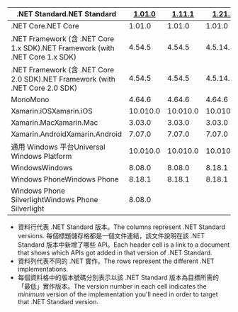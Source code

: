 | <span data-ttu-id="32c1e-101">.NET Standard</span><span class="sxs-lookup"><span data-stu-id="32c1e-101">.NET Standard</span></span>                             | <span data-ttu-id="32c1e-102">[1.0]</span><span class="sxs-lookup"><span data-stu-id="32c1e-102">[1.0]</span></span> | <span data-ttu-id="32c1e-103">[1.1]</span><span class="sxs-lookup"><span data-stu-id="32c1e-103">[1.1]</span></span>  | <span data-ttu-id="32c1e-104">[1.2]</span><span class="sxs-lookup"><span data-stu-id="32c1e-104">[1.2]</span></span> | <span data-ttu-id="32c1e-105">[1.3]</span><span class="sxs-lookup"><span data-stu-id="32c1e-105">[1.3]</span></span> | <span data-ttu-id="32c1e-106">[1.4]</span><span class="sxs-lookup"><span data-stu-id="32c1e-106">[1.4]</span></span> | <span data-ttu-id="32c1e-107">[1.5]</span><span class="sxs-lookup"><span data-stu-id="32c1e-107">[1.5]</span></span>      | <span data-ttu-id="32c1e-108">[1.6]</span><span class="sxs-lookup"><span data-stu-id="32c1e-108">[1.6]</span></span>      | <span data-ttu-id="32c1e-109">[2.0]</span><span class="sxs-lookup"><span data-stu-id="32c1e-109">[2.0]</span></span>      |
|-------------------------------------------|-------|--------|-------|-------|-------|------------|------------|------------|
| <span data-ttu-id="32c1e-110">.NET Core</span><span class="sxs-lookup"><span data-stu-id="32c1e-110">.NET Core</span></span>                                 | <span data-ttu-id="32c1e-111">1.0</span><span class="sxs-lookup"><span data-stu-id="32c1e-111">1.0</span></span>   | <span data-ttu-id="32c1e-112">1.0</span><span class="sxs-lookup"><span data-stu-id="32c1e-112">1.0</span></span>    | <span data-ttu-id="32c1e-113">1.0</span><span class="sxs-lookup"><span data-stu-id="32c1e-113">1.0</span></span>   | <span data-ttu-id="32c1e-114">1.0</span><span class="sxs-lookup"><span data-stu-id="32c1e-114">1.0</span></span>   | <span data-ttu-id="32c1e-115">1.0</span><span class="sxs-lookup"><span data-stu-id="32c1e-115">1.0</span></span>   | <span data-ttu-id="32c1e-116">1.0</span><span class="sxs-lookup"><span data-stu-id="32c1e-116">1.0</span></span>        | <span data-ttu-id="32c1e-117">1.0</span><span class="sxs-lookup"><span data-stu-id="32c1e-117">1.0</span></span>        | <span data-ttu-id="32c1e-118">2.0</span><span class="sxs-lookup"><span data-stu-id="32c1e-118">2.0</span></span>        |
| <span data-ttu-id="32c1e-119">.NET Framework (含 .NET Core 1.x SDK)</span><span class="sxs-lookup"><span data-stu-id="32c1e-119">.NET Framework (with .NET Core 1.x SDK)</span></span>   | <span data-ttu-id="32c1e-120">4.5</span><span class="sxs-lookup"><span data-stu-id="32c1e-120">4.5</span></span>   | <span data-ttu-id="32c1e-121">4.5</span><span class="sxs-lookup"><span data-stu-id="32c1e-121">4.5</span></span>    | <span data-ttu-id="32c1e-122">4.5.1</span><span class="sxs-lookup"><span data-stu-id="32c1e-122">4.5.1</span></span> | <span data-ttu-id="32c1e-123">4.6</span><span class="sxs-lookup"><span data-stu-id="32c1e-123">4.6</span></span>   | <span data-ttu-id="32c1e-124">4.6.1</span><span class="sxs-lookup"><span data-stu-id="32c1e-124">4.6.1</span></span> | <span data-ttu-id="32c1e-125">4.6.2</span><span class="sxs-lookup"><span data-stu-id="32c1e-125">4.6.2</span></span>      |            |            |
| <span data-ttu-id="32c1e-126">.NET Framework (含 .NET Core 2.0 SDK)</span><span class="sxs-lookup"><span data-stu-id="32c1e-126">.NET Framework (with .NET Core 2.0 SDK)</span></span>   | <span data-ttu-id="32c1e-127">4.5</span><span class="sxs-lookup"><span data-stu-id="32c1e-127">4.5</span></span>   | <span data-ttu-id="32c1e-128">4.5</span><span class="sxs-lookup"><span data-stu-id="32c1e-128">4.5</span></span>    | <span data-ttu-id="32c1e-129">4.5.1</span><span class="sxs-lookup"><span data-stu-id="32c1e-129">4.5.1</span></span> | <span data-ttu-id="32c1e-130">4.6</span><span class="sxs-lookup"><span data-stu-id="32c1e-130">4.6</span></span>   | <span data-ttu-id="32c1e-131">4.6.1</span><span class="sxs-lookup"><span data-stu-id="32c1e-131">4.6.1</span></span> | <span data-ttu-id="32c1e-132">4.6.1</span><span class="sxs-lookup"><span data-stu-id="32c1e-132">4.6.1</span></span>      | <span data-ttu-id="32c1e-133">4.6.1</span><span class="sxs-lookup"><span data-stu-id="32c1e-133">4.6.1</span></span>      | <span data-ttu-id="32c1e-134">4.6.1</span><span class="sxs-lookup"><span data-stu-id="32c1e-134">4.6.1</span></span>      |
| <span data-ttu-id="32c1e-135">Mono</span><span class="sxs-lookup"><span data-stu-id="32c1e-135">Mono</span></span>                                      | <span data-ttu-id="32c1e-136">4.6</span><span class="sxs-lookup"><span data-stu-id="32c1e-136">4.6</span></span>   | <span data-ttu-id="32c1e-137">4.6</span><span class="sxs-lookup"><span data-stu-id="32c1e-137">4.6</span></span>    | <span data-ttu-id="32c1e-138">4.6</span><span class="sxs-lookup"><span data-stu-id="32c1e-138">4.6</span></span>   | <span data-ttu-id="32c1e-139">4.6</span><span class="sxs-lookup"><span data-stu-id="32c1e-139">4.6</span></span>   | <span data-ttu-id="32c1e-140">4.6</span><span class="sxs-lookup"><span data-stu-id="32c1e-140">4.6</span></span>   | <span data-ttu-id="32c1e-141">4.6</span><span class="sxs-lookup"><span data-stu-id="32c1e-141">4.6</span></span>        | <span data-ttu-id="32c1e-142">4.6</span><span class="sxs-lookup"><span data-stu-id="32c1e-142">4.6</span></span>        | <span data-ttu-id="32c1e-143">5.4</span><span class="sxs-lookup"><span data-stu-id="32c1e-143">5.4</span></span>        |
| <span data-ttu-id="32c1e-144">Xamarin.iOS</span><span class="sxs-lookup"><span data-stu-id="32c1e-144">Xamarin.iOS</span></span>                               | <span data-ttu-id="32c1e-145">10.0</span><span class="sxs-lookup"><span data-stu-id="32c1e-145">10.0</span></span>  | <span data-ttu-id="32c1e-146">10.0</span><span class="sxs-lookup"><span data-stu-id="32c1e-146">10.0</span></span>   | <span data-ttu-id="32c1e-147">10.0</span><span class="sxs-lookup"><span data-stu-id="32c1e-147">10.0</span></span>  | <span data-ttu-id="32c1e-148">10.0</span><span class="sxs-lookup"><span data-stu-id="32c1e-148">10.0</span></span>  | <span data-ttu-id="32c1e-149">10.0</span><span class="sxs-lookup"><span data-stu-id="32c1e-149">10.0</span></span>  | <span data-ttu-id="32c1e-150">10.0</span><span class="sxs-lookup"><span data-stu-id="32c1e-150">10.0</span></span>       | <span data-ttu-id="32c1e-151">10.0</span><span class="sxs-lookup"><span data-stu-id="32c1e-151">10.0</span></span>       | <span data-ttu-id="32c1e-152">10.14</span><span class="sxs-lookup"><span data-stu-id="32c1e-152">10.14</span></span>      |
| <span data-ttu-id="32c1e-153">Xamarin.Mac</span><span class="sxs-lookup"><span data-stu-id="32c1e-153">Xamarin.Mac</span></span>                               | <span data-ttu-id="32c1e-154">3.0</span><span class="sxs-lookup"><span data-stu-id="32c1e-154">3.0</span></span>   | <span data-ttu-id="32c1e-155">3.0</span><span class="sxs-lookup"><span data-stu-id="32c1e-155">3.0</span></span>    | <span data-ttu-id="32c1e-156">3.0</span><span class="sxs-lookup"><span data-stu-id="32c1e-156">3.0</span></span>   | <span data-ttu-id="32c1e-157">3.0</span><span class="sxs-lookup"><span data-stu-id="32c1e-157">3.0</span></span>   | <span data-ttu-id="32c1e-158">3.0</span><span class="sxs-lookup"><span data-stu-id="32c1e-158">3.0</span></span>   | <span data-ttu-id="32c1e-159">3.0</span><span class="sxs-lookup"><span data-stu-id="32c1e-159">3.0</span></span>        | <span data-ttu-id="32c1e-160">3.0</span><span class="sxs-lookup"><span data-stu-id="32c1e-160">3.0</span></span>        | <span data-ttu-id="32c1e-161">3.8</span><span class="sxs-lookup"><span data-stu-id="32c1e-161">3.8</span></span>        |
| <span data-ttu-id="32c1e-162">Xamarin.Android</span><span class="sxs-lookup"><span data-stu-id="32c1e-162">Xamarin.Android</span></span>                           | <span data-ttu-id="32c1e-163">7.0</span><span class="sxs-lookup"><span data-stu-id="32c1e-163">7.0</span></span>   | <span data-ttu-id="32c1e-164">7.0</span><span class="sxs-lookup"><span data-stu-id="32c1e-164">7.0</span></span>    | <span data-ttu-id="32c1e-165">7.0</span><span class="sxs-lookup"><span data-stu-id="32c1e-165">7.0</span></span>   | <span data-ttu-id="32c1e-166">7.0</span><span class="sxs-lookup"><span data-stu-id="32c1e-166">7.0</span></span>   | <span data-ttu-id="32c1e-167">7.0</span><span class="sxs-lookup"><span data-stu-id="32c1e-167">7.0</span></span>   | <span data-ttu-id="32c1e-168">7.0</span><span class="sxs-lookup"><span data-stu-id="32c1e-168">7.0</span></span>        | <span data-ttu-id="32c1e-169">7.0</span><span class="sxs-lookup"><span data-stu-id="32c1e-169">7.0</span></span>        | <span data-ttu-id="32c1e-170">8.0</span><span class="sxs-lookup"><span data-stu-id="32c1e-170">8.0</span></span>        |
| <span data-ttu-id="32c1e-171">通用 Windows 平台</span><span class="sxs-lookup"><span data-stu-id="32c1e-171">Universal Windows Platform</span></span>                | <span data-ttu-id="32c1e-172">10.0</span><span class="sxs-lookup"><span data-stu-id="32c1e-172">10.0</span></span>  | <span data-ttu-id="32c1e-173">10.0</span><span class="sxs-lookup"><span data-stu-id="32c1e-173">10.0</span></span>   | <span data-ttu-id="32c1e-174">10.0</span><span class="sxs-lookup"><span data-stu-id="32c1e-174">10.0</span></span>  | <span data-ttu-id="32c1e-175">10.0</span><span class="sxs-lookup"><span data-stu-id="32c1e-175">10.0</span></span>  | <span data-ttu-id="32c1e-176">10.0</span><span class="sxs-lookup"><span data-stu-id="32c1e-176">10.0</span></span>  | <span data-ttu-id="32c1e-177">10.0.16299</span><span class="sxs-lookup"><span data-stu-id="32c1e-177">10.0.16299</span></span> | <span data-ttu-id="32c1e-178">10.0.16299</span><span class="sxs-lookup"><span data-stu-id="32c1e-178">10.0.16299</span></span> | <span data-ttu-id="32c1e-179">10.0.16299</span><span class="sxs-lookup"><span data-stu-id="32c1e-179">10.0.16299</span></span> |
| <span data-ttu-id="32c1e-180">Windows</span><span class="sxs-lookup"><span data-stu-id="32c1e-180">Windows</span></span>                                   | <span data-ttu-id="32c1e-181">8.0</span><span class="sxs-lookup"><span data-stu-id="32c1e-181">8.0</span></span>   | <span data-ttu-id="32c1e-182">8.0</span><span class="sxs-lookup"><span data-stu-id="32c1e-182">8.0</span></span>    | <span data-ttu-id="32c1e-183">8.1</span><span class="sxs-lookup"><span data-stu-id="32c1e-183">8.1</span></span>   |       |       |            |            |            |
| <span data-ttu-id="32c1e-184">Windows Phone</span><span class="sxs-lookup"><span data-stu-id="32c1e-184">Windows Phone</span></span>                             | <span data-ttu-id="32c1e-185">8.1</span><span class="sxs-lookup"><span data-stu-id="32c1e-185">8.1</span></span>   | <span data-ttu-id="32c1e-186">8.1</span><span class="sxs-lookup"><span data-stu-id="32c1e-186">8.1</span></span>    | <span data-ttu-id="32c1e-187">8.1</span><span class="sxs-lookup"><span data-stu-id="32c1e-187">8.1</span></span>   |       |       |            |            |            |
| <span data-ttu-id="32c1e-188">Windows Phone Silverlight</span><span class="sxs-lookup"><span data-stu-id="32c1e-188">Windows Phone Silverlight</span></span>                 | <span data-ttu-id="32c1e-189">8.0</span><span class="sxs-lookup"><span data-stu-id="32c1e-189">8.0</span></span>   |        |       |       |       |            |            |            |

- <span data-ttu-id="32c1e-190">資料行代表 .NET Standard 版本。</span><span class="sxs-lookup"><span data-stu-id="32c1e-190">The columns represent .NET Standard versions.</span></span> <span data-ttu-id="32c1e-191">每個標題儲存格都是一個文件連結，該文件說明在該 .NET Standard 版本中新增了哪些 API。</span><span class="sxs-lookup"><span data-stu-id="32c1e-191">Each header cell is a link to a document that shows which APIs got added in that version of .NET Standard.</span></span>
- <span data-ttu-id="32c1e-192">資料列代表不同的 .NET 實作。</span><span class="sxs-lookup"><span data-stu-id="32c1e-192">The rows represent the different .NET implementations.</span></span>
- <span data-ttu-id="32c1e-193">每個資料格中的版本號碼分別表示以該 .NET Standard 版本為目標所需的「最低」實作版本。</span><span class="sxs-lookup"><span data-stu-id="32c1e-193">The version number in each cell indicates the *minimum* version of the implementation you'll need in order to target that .NET Standard version.</span></span>

[1.0]: https://github.com/dotnet/standard/blob/master/docs/versions/netstandard1.0.md
[1.1]: https://github.com/dotnet/standard/blob/master/docs/versions/netstandard1.1.md
[1.2]: https://github.com/dotnet/standard/blob/master/docs/versions/netstandard1.2.md
[1.3]: https://github.com/dotnet/standard/blob/master/docs/versions/netstandard1.3.md
[1.4]: https://github.com/dotnet/standard/blob/master/docs/versions/netstandard1.4.md
[1.5]: https://github.com/dotnet/standard/blob/master/docs/versions/netstandard1.5.md
[1.6]: https://github.com/dotnet/standard/blob/master/docs/versions/netstandard1.6.md
[2.0]: https://github.com/dotnet/standard/blob/master/docs/versions/netstandard2.0.md
